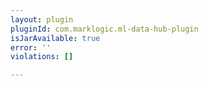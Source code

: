```yaml
---
layout: plugin
pluginId: com.marklogic.ml-data-hub-plugin
isJarAvailable: true
error: ''
violations: []

---
```

